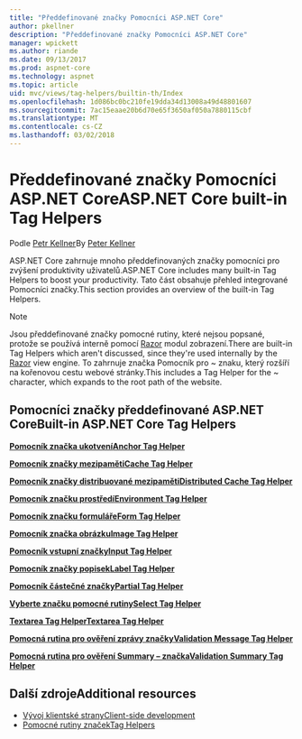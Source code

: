 ```yaml
---
title: "Předdefinované značky Pomocníci ASP.NET Core"
author: pkellner
description: "Předdefinované značky Pomocníci ASP.NET Core"
manager: wpickett
ms.author: riande
ms.date: 09/13/2017
ms.prod: aspnet-core
ms.technology: aspnet
ms.topic: article
uid: mvc/views/tag-helpers/builtin-th/Index
ms.openlocfilehash: 1d086bc0bc210fe19dda34d13008a49d48801607
ms.sourcegitcommit: 7ac15eaae20b6d70e65f3650af050a7880115cbf
ms.translationtype: MT
ms.contentlocale: cs-CZ
ms.lasthandoff: 03/02/2018
---
```

# <a name="aspnet-core-built-in-tag-helpers"></a><span data-ttu-id="ed415-103">Předdefinované značky Pomocníci ASP.NET Core</span><span class="sxs-lookup"><span data-stu-id="ed415-103">ASP.NET Core built-in Tag Helpers</span></span>

<span data-ttu-id="ed415-104">Podle [Petr Kellner](http://peterkellner.net)</span><span class="sxs-lookup"><span data-stu-id="ed415-104">By [Peter Kellner](http://peterkellner.net)</span></span>

<span data-ttu-id="ed415-105">ASP.NET Core zahrnuje mnoho předdefinovaných značky pomocníci pro zvýšení produktivity uživatelů.</span><span class="sxs-lookup"><span data-stu-id="ed415-105">ASP.NET Core includes many built-in Tag Helpers to boost your productivity.</span></span> <span data-ttu-id="ed415-106">Tato část obsahuje přehled integrované Pomocníci značky.</span><span class="sxs-lookup"><span data-stu-id="ed415-106">This section provides an overview of the built-in Tag Helpers.</span></span>

> [!NOTE]
> <span data-ttu-id="ed415-107">Jsou předdefinované značky pomocné rutiny, které nejsou popsané, protože se používá interně pomocí [Razor](xref:mvc/views/razor) modul zobrazení.</span><span class="sxs-lookup"><span data-stu-id="ed415-107">There are built-in Tag Helpers which aren't discussed, since they're used internally by the [Razor](xref:mvc/views/razor) view engine.</span></span> <span data-ttu-id="ed415-108">To zahrnuje značka Pomocník pro ~ znaku, který rozšíří na kořenovou cestu webové stránky.</span><span class="sxs-lookup"><span data-stu-id="ed415-108">This includes a Tag Helper for the ~ character, which expands to the root path of the website.</span></span>

## <a name="built-in-aspnet-core-tag-helpers"></a><span data-ttu-id="ed415-109">Pomocníci značky předdefinované ASP.NET Core</span><span class="sxs-lookup"><span data-stu-id="ed415-109">Built-in ASP.NET Core Tag Helpers</span></span>

<span data-ttu-id="ed415-110">**[Pomocník značka ukotvení](xref:mvc/views/tag-helpers/builtin-th/anchor-tag-helper)**</span><span class="sxs-lookup"><span data-stu-id="ed415-110">**[Anchor Tag Helper](xref:mvc/views/tag-helpers/builtin-th/anchor-tag-helper)**</span></span>

<span data-ttu-id="ed415-111">**[Pomocník značky mezipaměti](xref:mvc/views/tag-helpers/builtin-th/cache-tag-helper)**</span><span class="sxs-lookup"><span data-stu-id="ed415-111">**[Cache Tag Helper](xref:mvc/views/tag-helpers/builtin-th/cache-tag-helper)**</span></span>

<span data-ttu-id="ed415-112">**[Pomocník značky distribuované mezipaměti](xref:mvc/views/tag-helpers/builtin-th/distributed-cache-tag-helper)**</span><span class="sxs-lookup"><span data-stu-id="ed415-112">**[Distributed Cache Tag Helper](xref:mvc/views/tag-helpers/builtin-th/distributed-cache-tag-helper)**</span></span>

<span data-ttu-id="ed415-113">**[Pomocník značku prostředí](xref:mvc/views/tag-helpers/builtin-th/environment-tag-helper)**</span><span class="sxs-lookup"><span data-stu-id="ed415-113">**[Environment Tag Helper](xref:mvc/views/tag-helpers/builtin-th/environment-tag-helper)**</span></span>

[comment]: **[FormActionTagHelper](xref:mvc/views/tag-helpers/builtin-th/form-action-tag-helper)**

<span data-ttu-id="ed415-114">**[Pomocník značku formuláře](xref:mvc/views/working-with-forms#the-form-tag-helper)**</span><span class="sxs-lookup"><span data-stu-id="ed415-114">**[Form Tag Helper](xref:mvc/views/working-with-forms#the-form-tag-helper)**</span></span>

<span data-ttu-id="ed415-115">**[Pomocník značka obrázku](xref:mvc/views/tag-helpers/builtin-th/image-tag-helper)**</span><span class="sxs-lookup"><span data-stu-id="ed415-115">**[Image Tag Helper](xref:mvc/views/tag-helpers/builtin-th/image-tag-helper)**</span></span>

<span data-ttu-id="ed415-116">**[Pomocník vstupní značky](xref:mvc/views/working-with-forms#the-input-tag-helper)**</span><span class="sxs-lookup"><span data-stu-id="ed415-116">**[Input Tag Helper](xref:mvc/views/working-with-forms#the-input-tag-helper)**</span></span>

<span data-ttu-id="ed415-117">**[Pomocník značky popisek](xref:mvc/views/working-with-forms#the-label-tag-helper)**</span><span class="sxs-lookup"><span data-stu-id="ed415-117">**[Label Tag Helper](xref:mvc/views/working-with-forms#the-label-tag-helper)**</span></span>

[comment]: **[LinkTagHelper](xref:mvc/views/tag-helpers/builtin-th/link-tag-helper)**

[comment]: **[OptionTagHelper](xref:mvc/views/tag-helpers/builtin-th/option-tag-helper)**

[comment]: **[ScriptTagHelper](xref:mvc/views/tag-helpers/builtin-th/script-tag-helper)**

<span data-ttu-id="ed415-118">**[Pomocník částečné značky](xref:mvc/views/tag-helpers/builtin-th/partial-tag-helper)**</span><span class="sxs-lookup"><span data-stu-id="ed415-118">**[Partial Tag Helper](xref:mvc/views/tag-helpers/builtin-th/partial-tag-helper)**</span></span>

<span data-ttu-id="ed415-119">**[Vyberte značku pomocné rutiny](xref:mvc/views/working-with-forms#the-select-tag-helper)**</span><span class="sxs-lookup"><span data-stu-id="ed415-119">**[Select Tag Helper](xref:mvc/views/working-with-forms#the-select-tag-helper)**</span></span>

<span data-ttu-id="ed415-120">**[Textarea Tag Helper](xref:mvc/views/working-with-forms#the-textarea-tag-helper)**</span><span class="sxs-lookup"><span data-stu-id="ed415-120">**[Textarea Tag Helper](xref:mvc/views/working-with-forms#the-textarea-tag-helper)**</span></span>

<span data-ttu-id="ed415-121">**[Pomocná rutina pro ověření zprávy značky](xref:mvc/views/working-with-forms#the-validation-message-tag-helper)**</span><span class="sxs-lookup"><span data-stu-id="ed415-121">**[Validation Message Tag Helper](xref:mvc/views/working-with-forms#the-validation-message-tag-helper)**</span></span>

<span data-ttu-id="ed415-122">**[Pomocná rutina pro ověření Summary – značka](xref:mvc/views/working-with-forms#the-validation-summary-tag-helper)**</span><span class="sxs-lookup"><span data-stu-id="ed415-122">**[Validation Summary Tag Helper](xref:mvc/views/working-with-forms#the-validation-summary-tag-helper)**</span></span>

## <a name="additional-resources"></a><span data-ttu-id="ed415-123">Další zdroje</span><span class="sxs-lookup"><span data-stu-id="ed415-123">Additional resources</span></span>

* [<span data-ttu-id="ed415-124">Vývoj klientské strany</span><span class="sxs-lookup"><span data-stu-id="ed415-124">Client-side development</span></span>](xref:client-side/index)
* [<span data-ttu-id="ed415-125">Pomocné rutiny značek</span><span class="sxs-lookup"><span data-stu-id="ed415-125">Tag Helpers</span></span>](xref:mvc/views/tag-helpers/intro)
